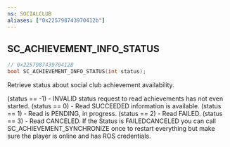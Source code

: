 ```yaml
---
ns: SOCIALCLUB
aliases: ["0x225798743970412b"]
---
```

## SC_ACHIEVEMENT_INFO_STATUS

```c
// 0x225798743970412B
bool SC_ACHIEVEMENT_INFO_STATUS(int status);
```

Retrieve status about social club achievement availability.

(status == -1) - INVALID status request to read achievements has not even started. (status == 0) - Read SUCCEEDED information is available. (status == 1) - Read is PENDING, in progress. (status == 2) - Read FAILED. (status == 3) - Read CANCELED. If the Status is FAILEDCANCELED you can call SC_ACHIEVEMENT_SYNCHRONIZE once to restart everything but make sure the player is online and has ROS credentials.

